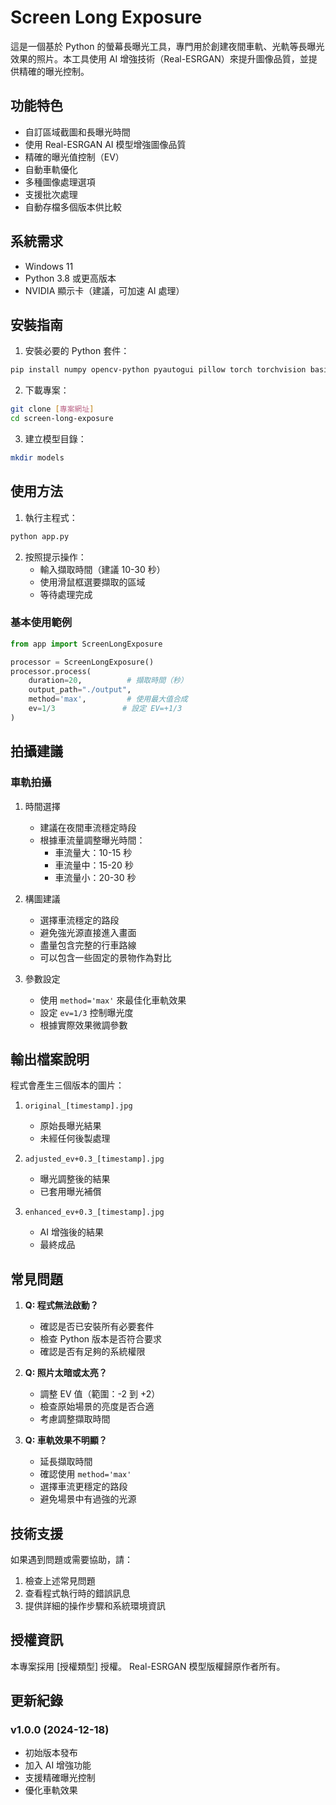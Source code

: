 # Screen Long Exposure

這是一個基於 Python 的螢幕長曝光工具，專門用於創建夜間車軌、光軌等長曝光效果的照片。本工具使用 AI 增強技術（Real-ESRGAN）來提升圖像品質，並提供精確的曝光控制。

## 功能特色

- 自訂區域截圖和長曝光時間
- 使用 Real-ESRGAN AI 模型增強圖像品質
- 精確的曝光值控制（EV）
- 自動車軌優化
- 多種圖像處理選項
- 支援批次處理
- 自動存檔多個版本供比較

## 系統需求

- Windows 11
- Python 3.8 或更高版本
- NVIDIA 顯示卡（建議，可加速 AI 處理）

## 安裝指南

1. 安裝必要的 Python 套件：

```bash
pip install numpy opencv-python pyautogui pillow torch torchvision basicsr realesrgan
```

2. 下載專案：

```bash
git clone [專案網址]
cd screen-long-exposure
```

3. 建立模型目錄：

```bash
mkdir models
```

## 使用方法

1. 執行主程式：

```bash
python app.py
```

2. 按照提示操作：
   - 輸入擷取時間（建議 10-30 秒）
   - 使用滑鼠框選要擷取的區域
   - 等待處理完成

### 基本使用範例

```python
from app import ScreenLongExposure

processor = ScreenLongExposure()
processor.process(
    duration=20,          # 擷取時間（秒）
    output_path="./output",
    method='max',         # 使用最大值合成
    ev=1/3               # 設定 EV=+1/3
)
```

## 拍攝建議

### 車軌拍攝

1. 時間選擇
   - 建議在夜間車流穩定時段
   - 根據車流量調整曝光時間：
     - 車流量大：10-15 秒
     - 車流量中：15-20 秒
     - 車流量小：20-30 秒

2. 構圖建議
   - 選擇車流穩定的路段
   - 避免強光源直接進入畫面
   - 盡量包含完整的行車路線
   - 可以包含一些固定的景物作為對比

3. 參數設定
   - 使用 `method='max'` 來最佳化車軌效果
   - 設定 `ev=1/3` 控制曝光度
   - 根據實際效果微調參數

## 輸出檔案說明

程式會產生三個版本的圖片：

1. `original_[timestamp].jpg`
   - 原始長曝光結果
   - 未經任何後製處理

2. `adjusted_ev+0.3_[timestamp].jpg`
   - 曝光調整後的結果
   - 已套用曝光補償

3. `enhanced_ev+0.3_[timestamp].jpg`
   - AI 增強後的結果
   - 最終成品

## 常見問題

1. **Q: 程式無法啟動？**
   - 確認是否已安裝所有必要套件
   - 檢查 Python 版本是否符合要求
   - 確認是否有足夠的系統權限

2. **Q: 照片太暗或太亮？**
   - 調整 EV 值（範圍：-2 到 +2）
   - 檢查原始場景的亮度是否合適
   - 考慮調整擷取時間

3. **Q: 車軌效果不明顯？**
   - 延長擷取時間
   - 確認使用 `method='max'`
   - 選擇車流更穩定的路段
   - 避免場景中有過強的光源

## 技術支援

如果遇到問題或需要協助，請：
1. 檢查上述常見問題
2. 查看程式執行時的錯誤訊息
3. 提供詳細的操作步驟和系統環境資訊

## 授權資訊

本專案採用 [授權類型] 授權。
Real-ESRGAN 模型版權歸原作者所有。

## 更新紀錄

### v1.0.0 (2024-12-18)
- 初始版本發布
- 加入 AI 增強功能
- 支援精確曝光控制
- 優化車軌效果
